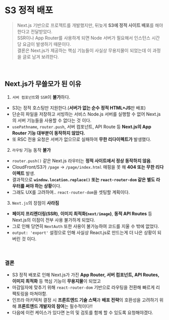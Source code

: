 # S3 정적 배포
> Next.js 기반으로 프로젝트를 개발했지만, 뒤늦게 **S3에 정적 사이트 배포**를 해야한다고 전달받았다.<br/>
> SSR이나 App Router를 사용하게 되면 Node 서버가 필요해서 인스턴스 시간 당 요금이 발생하기 때문이다.<br/>
> 결론은 Next.js가 제공하는 핵심 기능들이 사실상 무용지물이 되었는데 이 과정을 글로 남겨 보려한다.

<br/>

## Next.js가 무쓸모가 된 이유

1. `서버 컴포넌트`와 `SSR`이 **불가**하다.
  - S3는 정적 호스팅만 지원한다.(**서버가 없는 순수 정적 HTML+JS**만 배포)
  - 단순히 파일을 저장하고 서빙하는 서비스 Node.js 서버를 실행할 수 없어 Next.js의 서버 기능들을 사용할 수 없다는 것 이다.
  - `usePathname`, `router.push`, 서버 컴포넌트, API Route 등 **Next.js의 App Router 기능 대부분이 동작하지 않았다.**
  - 또 RSC 전용 요청은 서버가 없으므로 실패하여 **무한 리다이렉트가** 발생했다.
2. `라우팅` 기능 동작 **불가**
  - `router.push()` 같은 Next.js 라우터는 **정적 사이트에서 정상 동작하지 않음**.
  - CloudFront/S3가 `/page` → `/page/index.html` 매핑을 못 해 **404 또는 무한 리다이렉트** 발생.
  - 결과적으로 **`window.location.replace()` 또는 `react-router-dom` 같은 별도 라우터를 써야 하는 상황**이다.
  - 그래도 UX를 고려하여.. `react-router-dom`을 셋팅할 계획이다.
3. `Next.js`의 장점이 **사라짐**
- **페이지 프리렌더링(SSR)**, **이미지 최적화(`next/image`)**, **동적 API Routes** 등 Next.js의 이점이 전부 사용 불가하게 되었다.
- 그로 인해 당연히 `NextAuth` 또한 사용이 불가능하여 코드를 지울 수 밖에 없었다.
- `output: 'export'` 설정으로 인해 사실상 React.js로 만드는게 더 나은 상황이 되버린 것 이다.

<br/>

### 결론
- S3 정적 배포로 인해 Next.js가 가진 **App Router, 서버 컴포넌트, API Routes, 이미지 최적화** 등 핵심 기능이 **무용지물**이 되었고
- 마감일자에 맞추기 위해 `react-router-dom` 기반으로 라우팅을 전환해 빠르게 리팩토링을 마쳐야함.
- 인프라 아키텍처 결정 시 **프론트엔드 기술 스택**과 **배포 전략**의 호환성을 고려하기 위해 **프론트엔드 개발자의 참여**는 필수적이다‼️
- 다음에 이런 케이스가 있다면 논의 및 검토를 함께 할 수 있도록 요청해야겠다.
